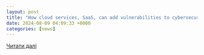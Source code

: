 ```yaml
---
layout: post
title: "How cloud services, SaaS, can add vulnerabilities to cybersecurity"
date: 2024-08-09 04:09:33 +0000
categories: [news]
---
```


[Читати далі](https://www.news3lv.com/news/local/how-cloud-services-saas-can-add-vulnerabilities-to-cybersecurity)
